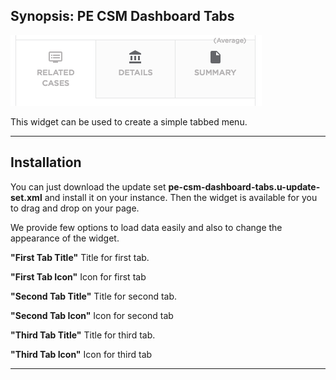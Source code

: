 ## Synopsis: PE CSM Dashboard Tabs

![alt text](../images/pe-csm-dashboard-tabs.png "PE CSM Dashboard")


This widget can be used to create a simple tabbed menu.

***

## Installation

You can just download the update set **pe-csm-dashboard-tabs.u-update-set.xml** and install it on your instance. Then the widget is available for you to drag and drop on your page.

We provide few options to load data easily and also to change the appearance of the widget.

**"First Tab Title"** Title for first tab.

**"First Tab Icon"** Icon for first tab

**"Second Tab Title"** Title for second tab.

**"Second Tab Icon"** Icon for second tab

**"Third Tab Title"** Title for third tab.

**"Third Tab Icon"** Icon for third tab

***





